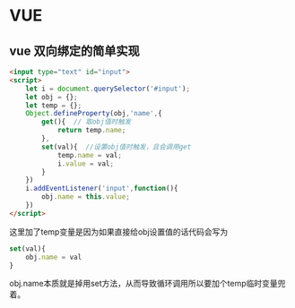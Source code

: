 # VUE

## vue 双向绑定的简单实现

```html
<input type="text" id="input">
<script>
    let i = document.querySelector('#input');
    let obj = {};
    let temp = {}; 
    Object.defineProperty(obj,'name',{
        get(){  // 取obj值时触发
            return temp.name;
        },
        set(val){  //设置obj值时触发，且会调用get
            temp.name = val;
            i.value = val;
        }
    })
    i.addEventListener('input',function(){
        obj.name = this.value;
    })
</script>

```

这里加了temp变量是因为如果直接给obj设置值的话代码会写为

```js
set(val){
    obj.name = val
}
```

obj.name本质就是掉用set方法，从而导致循环调用所以要加个temp临时变量兜着。
